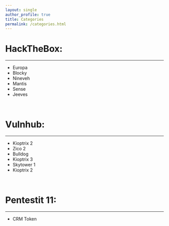 ```yaml
---
layout: single
author_profile: true
title: Categories
permalink: /categories.html
---
```


<h1>HackTheBox:</h1>
<hr>
<ul>
  <li>Europa</li>
  <li>Blocky</li>
  <li>Nineveh</li>
  <li>Mantis</li>
  <li>Sense</li>
  <li>Jeeves</li>
</ul>

<br>

<h1>Vulnhub:</h1>
<hr>
<ul>
  <li>Kioptrix 2</li>
  <li>Zico 2</li>
  <li>Bulldog</li>
  <li>Kioptrix 3</li>
  <li>Skytower 1</li>
  <li>Kioptrix 2</li>
</ul>

<br>

<h1>Pentestit 11:</h1>
<hr>
<ul>
  <li>CRM Token</li>
</ul> 
